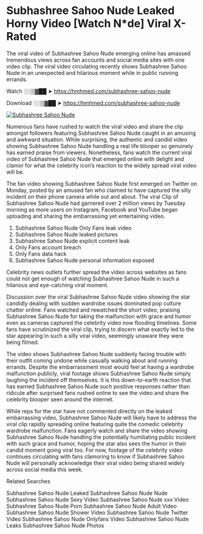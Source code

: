 ﻿# Subhashree Sahoo Nude Leaked Horny Video [Watch N*de] Viral X-Rated

The viral video of ﻿Subhashree Sahoo Nude emerging online has amassed tremendous views across fan accounts and social media sites with one video clip. The viral video circulating recently shows ﻿Subhashree Sahoo Nude in an unexpected and hilarious moment while in public running errands. 

Watch ░░▒▓██ ➤ https://hmhmed.com/subhashree-sahoo-nude

Download ░░▒▓██ ➤ https://hmhmed.com/subhashree-sahoo-nude

[![Subhashree Sahoo Nude](https://i.imgur.com/dJHk4Zq.gif)](https://hmhmed.com/subhashree-sahoo-nude)

Numerous fans have rushed to watch the viral video and share the clip amongst followers featuring ﻿Subhashree Sahoo Nude caught in an amusing and awkward situation. While surprising, the authentic and candid video showing ﻿Subhashree Sahoo Nude handling a real life blooper so genuinely has earned praise from viewers. Nonetheless, fans watch the current viral video of ﻿Subhashree Sahoo Nude that emerged online with delight and clamor for what the celebrity icon’s reaction to the widely spread viral video will be.

The fan video showing ﻿Subhashree Sahoo Nude first emerged on Twitter on Monday, posted by an amused fan who claimed to have captured the silly incident on their phone camera while out and about. The viral Clip of ﻿Subhashree Sahoo Nude had garnered over 2 million views by Tuesday morning as more users on Instagram, Facebook and YouTube began uploading and sharing the embarrassing yet entertaining video. 

1. ﻿Subhashree Sahoo Nude Only Fans leak video
2. ﻿Subhashree Sahoo Nude leaked pictures
3. ﻿Subhashree Sahoo Nude explicit content leak
4. Only Fans account breach
5. Only Fans data hack
6. ﻿Subhashree Sahoo Nude personal information exposed

Celebrity news outlets further spread the video across websites as fans could not get enough of watching ﻿Subhashree Sahoo Nude in such a hilarious and eye-catching viral moment. 

Discussion over the viral ﻿Subhashree Sahoo Nude video showing the star candidly dealing with sudden wardrobe issues dominated pop culture chatter online. Fans watched and rewatched the short video, praising ﻿Subhashree Sahoo Nude for taking the malfunction with grace and humor even as cameras captured the celebrity video now flooding timelines. Some fans have scrutinized the viral clip, trying to discern what exactly led to the star appearing in such a silly viral video, seemingly unaware they were being filmed.

The video shows ﻿Subhashree Sahoo Nude suddenly facing trouble with their outfit coming undone while casually walking about and running errands. Despite the embarrassment most would feel at having a wardrobe malfunction publicly, viral footage shows ﻿Subhashree Sahoo Nude simply laughing the incident off themselves. It is this down-to-earth reaction that has earned ﻿Subhashree Sahoo Nude such positive responses rather than ridicule after surprised fans rushed online to see the video and share the celebrity blooper seen around the internet.  

While reps for the star have not commented directly on the leaked embarrassing video, ﻿Subhashree Sahoo Nude will likely have to address the viral clip rapidly spreading online featuring quite the comedic celebrity wardrobe malfunction. Fans eagerly watch and share the video showing ﻿Subhashree Sahoo Nude handling the potentially humiliating public incident with such grace and humor, hoping the star also sees the humor in their candid moment going viral too. For now, footage of the celebrity video continues circulating with fans clamoring to know if ﻿Subhashree Sahoo Nude will personally acknowledge their viral video being shared widely across social media this week.

Related Searches

﻿Subhashree Sahoo Nude Leaked
﻿Subhashree Sahoo Nude Nude
﻿Subhashree Sahoo Nude Sexy Video
﻿Subhashree Sahoo Nude xxx Video
﻿Subhashree Sahoo Nude Porn
﻿Subhashree Sahoo Nude Adult Video
﻿Subhashree Sahoo Nude Shower Video
﻿Subhashree Sahoo Nude Twitter Video
﻿Subhashree Sahoo Nude Onlyfans Video
﻿Subhashree Sahoo Nude Leaks
﻿Subhashree Sahoo Nude Photos